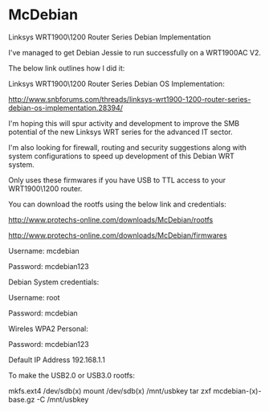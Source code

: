 # McDebian
Linksys WRT1900\1200 Router Series Debian Implementation

I've managed to get Debian Jessie to run successfully on a WRT1900AC V2.

The below link outlines how I did it:

Linksys WRT1900\1200 Router Series Debian OS Implementation:

http://www.snbforums.com/threads/linksys-wrt1900-1200-router-series-debian-os-implementation.28394/

I'm hoping this will spur activity and development to improve the SMB potential of the new Linksys WRT series for the advanced IT sector.

I'm also looking for firewall, routing and security suggestions along with system configurations to speed up development of this Debian WRT system.

Only uses these firmwares if you have USB to TTL access to your WRT1900\1200 router.

You can download the rootfs using the below link and credentials:

http://www.protechs-online.com/downloads/McDebian/rootfs

http://www.protechs-online.com/downloads/McDebian/firmwares

Username: mcdebian

Password: mcdebian123

Debian System credentials:


Username: root

Password: mcdebian

Wireles WPA2 Personal:


Password: mcdebian123

Default IP Address 192.168.1.1

To make the USB2.0 or USB3.0 rootfs:

mkfs.ext4 /dev/sdb(x)
mount /dev/sdb(x) /mnt/usbkey
tar zxf mcdebian-(x)-base.gz -C /mnt/usbkey
